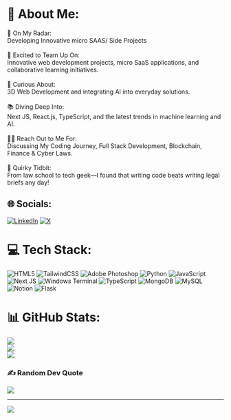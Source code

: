 # 💫 About Me:
🚀 On My Radar:<br>Developing Innovative micro SAAS/ Side Projects<br><br>🌟 Excited to Team Up On:<br>Innovative web development projects, micro SaaS applications, and collaborative learning initiatives.<br><br>🧐 Curious About:<br>3D Web Development and integrating AI into everyday solutions.<br><br>📚 Diving Deep Into:<br>Next JS, React.js, TypeScript, and the latest trends in machine learning and AI.<br><br>👨‍💻 Reach Out to Me For:<br>Discussing My Coding Journey, Full Stack Development, Blockchain, Finance & Cyber Laws.<br><br>🎨 Quirky Tidbit:<br>From law school to tech geek—I found that writing code beats writing legal briefs any day!


## 🌐 Socials:
[![LinkedIn](https://img.shields.io/badge/LinkedIn-%230077B5.svg?logo=linkedin&logoColor=white)](https://linkedin.com/in/prethish-kumar-689421298) [![X](https://img.shields.io/badge/X-black.svg?logo=X&logoColor=white)](https://x.com/prethish_kumar) 

# 💻 Tech Stack:
![HTML5](https://img.shields.io/badge/html5-%23E34F26.svg?style=for-the-badge&logo=html5&logoColor=white) ![TailwindCSS](https://img.shields.io/badge/tailwindcss-%2338B2AC.svg?style=for-the-badge&logo=tailwind-css&logoColor=white) ![Adobe Photoshop](https://img.shields.io/badge/adobe%20photoshop-%2331A8FF.svg?style=for-the-badge&logo=adobe%20photoshop&logoColor=white) ![Python](https://img.shields.io/badge/python-3670A0?style=for-the-badge&logo=python&logoColor=ffdd54) ![JavaScript](https://img.shields.io/badge/javascript-%23323330.svg?style=for-the-badge&logo=javascript&logoColor=%23F7DF1E) ![Next JS](https://img.shields.io/badge/Next-black?style=for-the-badge&logo=next.js&logoColor=white) ![Windows Terminal](https://img.shields.io/badge/Windows%20Terminal-%234D4D4D.svg?style=for-the-badge&logo=windows-terminal&logoColor=white) ![TypeScript](https://img.shields.io/badge/typescript-%23007ACC.svg?style=for-the-badge&logo=typescript&logoColor=white) ![MongoDB](https://img.shields.io/badge/MongoDB-%234ea94b.svg?style=for-the-badge&logo=mongodb&logoColor=white) ![MySQL](https://img.shields.io/badge/mysql-4479A1.svg?style=for-the-badge&logo=mysql&logoColor=white) ![Notion](https://img.shields.io/badge/Notion-%23000000.svg?style=for-the-badge&logo=notion&logoColor=white) ![Flask](https://img.shields.io/badge/flask-%23000.svg?style=for-the-badge&logo=flask&logoColor=white)
# 📊 GitHub Stats:
![](https://github-readme-stats.vercel.app/api?username=Prethish-Kumar&theme=dark&hide_border=false&include_all_commits=true&count_private=false)<br/>
![](https://github-readme-streak-stats.herokuapp.com/?user=Prethish-Kumar&theme=dark&hide_border=false)<br/>
![](https://github-readme-stats.vercel.app/api/top-langs/?username=Prethish-Kumar&theme=dark&hide_border=false&include_all_commits=true&count_private=false&layout=compact)

### ✍️ Random Dev Quote
![](https://quotes-github-readme.vercel.app/api?type=horizontal&theme=dark)

---
[![](https://visitcount.itsvg.in/api?id=Prethish-Kumar&icon=5&color=1)](https://visitcount.itsvg.in)

<!-- Proudly created with GPRM ( https://gprm.itsvg.in ) -->
